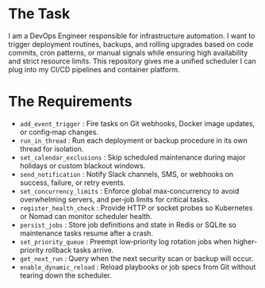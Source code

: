 # The Task

I am a DevOps Engineer responsible for infrastructure automation. I want to trigger deployment routines, backups, and rolling upgrades based on code commits, cron patterns, or manual signals while ensuring high availability and strict resource limits. This repository gives me a unified scheduler I can plug into my CI/CD pipelines and container platform.

# The Requirements

* `add_event_trigger`       : Fire tasks on Git webhooks, Docker image updates, or config‐map changes.  
* `run_in_thread`           : Run each deployment or backup procedure in its own thread for isolation.  
* `set_calendar_exclusions` : Skip scheduled maintenance during major holidays or custom blackout windows.  
* `send_notification`       : Notify Slack channels, SMS, or webhooks on success, failure, or retry events.  
* `set_concurrency_limits`  : Enforce global max‐concurrency to avoid overwhelming servers, and per‐job limits for critical tasks.  
* `register_health_check`   : Provide HTTP or socket probes so Kubernetes or Nomad can monitor scheduler health.  
* `persist_jobs`            : Store job definitions and state in Redis or SQLite so maintenance tasks resume after a crash.  
* `set_priority_queue`      : Preempt low‐priority log rotation jobs when higher‐priority rollback tasks arrive.  
* `get_next_run`            : Query when the next security scan or backup will occur.  
* `enable_dynamic_reload`   : Reload playbooks or job specs from Git without tearing down the scheduler.  
